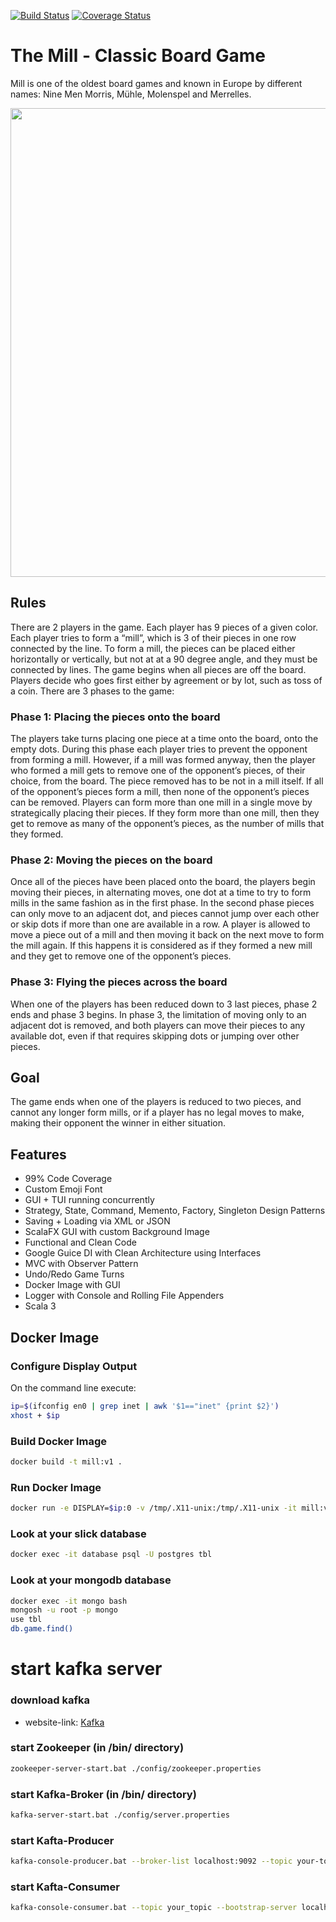 [![Build Status](https://app.travis-ci.com/melaniegalip/Mill.svg?branch=main)](https://app.travis-ci.com/melaniegalip/Mill)
[![Coverage Status](https://coveralls.io/repos/github/melaniegalip/Mill/badge.svg?branch=main)](https://coveralls.io/github/melaniegalip/Mill?branch=main)

# The Mill - Classic Board Game

Mill is one of the oldest board games and known in Europe by different names: Nine Men Morris, Mühle, Molenspel and Merrelles.

<img src="https://i.etsystatic.com/10392661/r/il/3bd19c/3379188715/il_1588xN.3379188715_gife.jpg" height="750" width="750" >

## Rules

There are 2 players in the game. Each player has 9 pieces of a given color. Each player tries to form a “mill”, which is 3 of their pieces in one row connected by the line. To form a mill, the pieces can be placed either horizontally or vertically, but not at at a 90 degree angle, and they must be connected by lines. The game begins when all pieces are off the board. Players decide who goes first either by agreement or by lot, such as toss of a coin.
There are 3 phases to the game:

### Phase 1: Placing the pieces onto the board

The players take turns placing one piece at a time onto the board, onto the empty dots.
During this phase each player tries to prevent the opponent from forming a mill. However, if a mill was formed anyway, then the player who formed a mill gets to remove one of the opponent’s pieces, of their choice, from the board. The piece removed has to be not in a mill itself. If all of the opponent’s pieces form a mill, then none of the opponent’s pieces can be removed.
Players can form more than one mill in a single move by strategically placing their pieces. If they form more than one mill, then they get to remove as many of the opponent’s pieces, as the number of mills that they formed.

### Phase 2: Moving the pieces on the board

Once all of the pieces have been placed onto the board, the players begin moving their pieces, in alternating moves, one dot at a time to try to form mills in the same fashion as in the first phase.
In the second phase pieces can only move to an adjacent dot, and pieces cannot jump over each other or skip dots if more than one are available in a row.
A player is allowed to move a piece out of a mill and then moving it back on the next move to form the mill again. If this happens it is considered as if they formed a new mill and they get to remove one of the opponent’s pieces.

### Phase 3: Flying the pieces across the board

When one of the players has been reduced down to 3 last pieces, phase 2 ends and phase 3 begins.
In phase 3, the limitation of moving only to an adjacent dot is removed, and both players can move their pieces to any available dot, even if that requires skipping dots or jumping over other pieces.

## Goal

The game ends when one of the players is reduced to two pieces, and cannot any longer form mills, or if a player has no legal moves to make, making their opponent the winner in either situation.

## Features

- 99% Code Coverage
- Custom Emoji Font
- GUI + TUI running concurrently
- Strategy, State, Command, Memento, Factory, Singleton Design Patterns
- Saving + Loading via XML or JSON
- ScalaFX GUI with custom Background Image
- Functional and Clean Code
- Google Guice DI with Clean Architecture using Interfaces
- MVC with Observer Pattern
- Undo/Redo Game Turns
- Docker Image with GUI
- Logger with Console and Rolling File Appenders
- Scala 3

## Docker Image

### Configure Display Output

On the command line execute:

```bash
ip=$(ifconfig en0 | grep inet | awk '$1=="inet" {print $2}')
xhost + $ip
```

### Build Docker Image

```bash
docker build -t mill:v1 .
```

### Run Docker Image

```bash
docker run -e DISPLAY=$ip:0 -v /tmp/.X11-unix:/tmp/.X11-unix -it mill:v1
```

### Look at your slick database

```bash
docker exec -it database psql -U postgres tbl
```

### Look at your mongodb database

```bash
docker exec -it mongo bash
mongosh -u root -p mongo
use tbl
db.game.find()
```

# start kafka server

### download kafka
- website-link: [Kafka](https://kafka.apache.org/downloads)

### start Zookeeper (in /bin/ directory)
```bash
zookeeper-server-start.bat ./config/zookeeper.properties
```

### start Kafka-Broker (in /bin/ directory)
```bash
kafka-server-start.bat ./config/server.properties
```

### start Kafta-Producer
```bash
kafka-console-producer.bat --broker-list localhost:9092 --topic your-topic
```

### start Kafta-Consumer
```bash
kafka-console-consumer.bat --topic your_topic --bootstrap-server localhost:9092 --from-beginning
```
##
